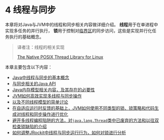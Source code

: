 <a name="4"></a>
# 4 线程与同步

本章将对Java与JVM中的线程和同步相关内容做详细介绍。 **线程**用于在单进程中实现多任务的并行执行， **锁**用于控制对[临界区][1]的同步访问，这些是实现并行化任务执行的基础概念。

>译者注：线程的相关实现
>
>[The Native POSIX Thread Library for Linux][3]

本章主要包含以下内容：

* [Java中线程与同步的基本概念][6]
* [与同步相关的Java API][5]
* [Java内存模型相关内容，及其存在的必要性][4]
* [JVM如何高效实现多线程与同步操作][11]
* [以及不同线程模型的简单讨论][10]
* [在自适应运行时反馈的基础上，JVM如何使用不同类型的锁、锁策略和代码生成对线程和同步操作进行优化][9]
* [避开多线程编程陷阱的方法，对`java.lang.Thread`类中已废弃的方法和以往双检查锁缺陷的介绍][7]
* [如何调整JRockit中线程与同步运行行为，如何对锁进行分析][8]




[1]:    http://en.wikipedia.org/wiki/Critical_section
[2]:    http://www.ibm.com/developerworks/cn/linux/kernel/l-thread/
[3]:    http://people.redhat.com/drepper/nptl-design.pdf
[4]:    ./4.3.md#4.3.1
[5]:    ./4.2.md#4.2
[6]:    ./4.1.md#4.1
[7]:    ./4.5.md#4.5
[8]:    ./4.6.md#4.6
[9]:    ./4.4.md#4.4
[10]:   ./4.3.md#4.3.4
[11]:   ./4.3.md#4.3.2